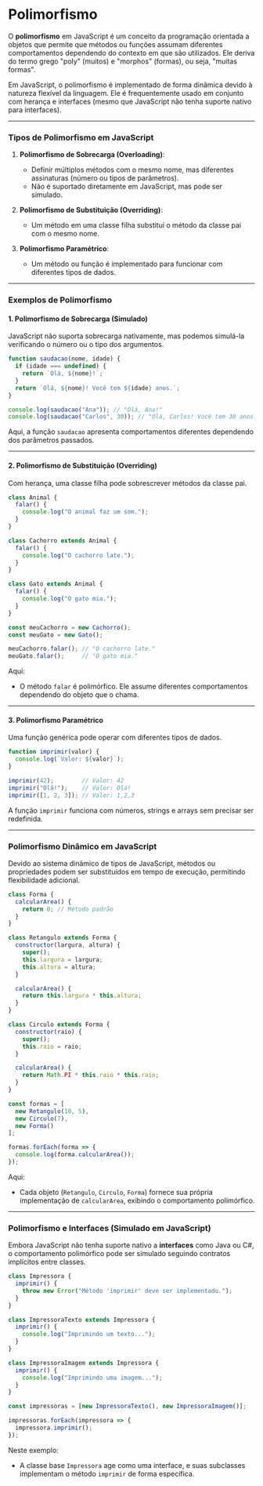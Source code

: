 # Polimorfismo

O **polimorfismo** em JavaScript é um conceito da programação orientada a objetos que permite que métodos ou funções assumam diferentes comportamentos dependendo do contexto em que são utilizados. Ele deriva do termo grego "poly" (muitos) e "morphos" (formas), ou seja, "muitas formas".

Em JavaScript, o polimorfismo é implementado de forma dinâmica devido à natureza flexível da linguagem. Ele é frequentemente usado em conjunto com herança e interfaces (mesmo que JavaScript não tenha suporte nativo para interfaces).

---

### Tipos de Polimorfismo em JavaScript

1. **Polimorfismo de Sobrecarga (Overloading)**:
   - Definir múltiplos métodos com o mesmo nome, mas diferentes assinaturas (número ou tipos de parâmetros).
   - Não é suportado diretamente em JavaScript, mas pode ser simulado.

2. **Polimorfismo de Substituição (Overriding)**:
   - Um método em uma classe filha substitui o método da classe pai com o mesmo nome.

3. **Polimorfismo Paramétrico**:
   - Um método ou função é implementado para funcionar com diferentes tipos de dados.

---

### Exemplos de Polimorfismo

#### 1. Polimorfismo de Sobrecarga (Simulado)
JavaScript não suporta sobrecarga nativamente, mas podemos simulá-la verificando o número ou o tipo dos argumentos.

```javascript
function saudacao(nome, idade) {
  if (idade === undefined) {
    return `Olá, ${nome}!`;
  }
  return `Olá, ${nome}! Você tem ${idade} anos.`;
}

console.log(saudacao("Ana")); // "Olá, Ana!"
console.log(saudacao("Carlos", 30)); // "Olá, Carlos! Você tem 30 anos."
```

Aqui, a função `saudacao` apresenta comportamentos diferentes dependendo dos parâmetros passados.

---

#### 2. Polimorfismo de Substituição (Overriding)

Com herança, uma classe filha pode sobrescrever métodos da classe pai.

```javascript
class Animal {
  falar() {
    console.log("O animal faz um som.");
  }
}

class Cachorro extends Animal {
  falar() {
    console.log("O cachorro late.");
  }
}

class Gato extends Animal {
  falar() {
    console.log("O gato mia.");
  }
}

const meuCachorro = new Cachorro();
const meuGato = new Gato();

meuCachorro.falar(); // "O cachorro late."
meuGato.falar();     // "O gato mia."
```

Aqui:
- O método `falar` é polimórfico. Ele assume diferentes comportamentos dependendo do objeto que o chama.

---

#### 3. Polimorfismo Paramétrico

Uma função genérica pode operar com diferentes tipos de dados.

```javascript
function imprimir(valor) {
  console.log(`Valor: ${valor}`);
}

imprimir(42);        // Valor: 42
imprimir("Olá!");    // Valor: Olá!
imprimir([1, 2, 3]); // Valor: 1,2,3
```

A função `imprimir` funciona com números, strings e arrays sem precisar ser redefinida.

---

### Polimorfismo Dinâmico em JavaScript

Devido ao sistema dinâmico de tipos de JavaScript, métodos ou propriedades podem ser substituídos em tempo de execução, permitindo flexibilidade adicional.

```javascript
class Forma {
  calcularArea() {
    return 0; // Método padrão
  }
}

class Retangulo extends Forma {
  constructor(largura, altura) {
    super();
    this.largura = largura;
    this.altura = altura;
  }

  calcularArea() {
    return this.largura * this.altura;
  }
}

class Circulo extends Forma {
  constructor(raio) {
    super();
    this.raio = raio;
  }

  calcularArea() {
    return Math.PI * this.raio * this.raio;
  }
}

const formas = [
  new Retangulo(10, 5),
  new Circulo(7),
  new Forma()
];

formas.forEach(forma => {
  console.log(forma.calcularArea());
});
```

Aqui:
- Cada objeto (`Retangulo`, `Circulo`, `Forma`) fornece sua própria implementação de `calcularArea`, exibindo o comportamento polimórfico.

---

### Polimorfismo e Interfaces (Simulado em JavaScript)

Embora JavaScript não tenha suporte nativo a **interfaces** como Java ou C#, o comportamento polimórfico pode ser simulado seguindo contratos implícitos entre classes.

```javascript
class Impressora {
  imprimir() {
    throw new Error("Método 'imprimir' deve ser implementado.");
  }
}

class ImpressoraTexto extends Impressora {
  imprimir() {
    console.log("Imprimindo um texto...");
  }
}

class ImpressoraImagem extends Impressora {
  imprimir() {
    console.log("Imprimindo uma imagem...");
  }
}

const impressoras = [new ImpressoraTexto(), new ImpressoraImagem()];

impressoras.forEach(impressora => {
  impressora.imprimir();
});
```

Neste exemplo:
- A classe base `Impressora` age como uma interface, e suas subclasses implementam o método `imprimir` de forma específica.
